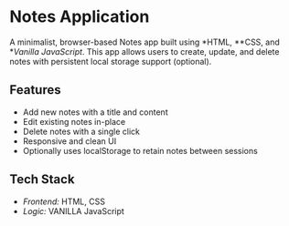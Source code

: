 # Notes Application

A minimalist, browser-based Notes app built using *HTML, **CSS, and **Vanilla JavaScript*. This app allows users to create, update, and delete notes with persistent local storage support (optional).

## Features

- Add new notes with a title and content
- Edit existing notes in-place
- Delete notes with a single click
- Responsive and clean UI
- Optionally uses localStorage to retain notes between sessions

## Tech Stack

- *Frontend:* HTML, CSS
- *Logic:* VANILLA JavaScript
